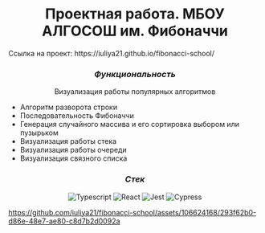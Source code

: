 <h1 align="center">Проектная работа. МБОУ АЛГОСОШ им. Фибоначчи</h1>
<p>Ссылка на проект: https://iuliya21.github.io/fibonacci-school/</p>

<h3 align="center"><i>Функциональность</i></h3>
<p align="center">Визуализация работы популярных алгоритмов</p>

<ul>
  <li>Алгоритм разворота строки</li>
  <li>Последовательность Фибоначчи</li>
  <li>Генерация случайного массива и его сортировка выбором или пузырьком</li>
  <li>Визуализация работы стека</li>
  <li>Визуализация работы очереди</li>
  <li>Визуализация связного списка</li>
</ul>

<h3 align="center"><i>Стек</i></h3>

<div align="center">
  
  ![Typescript](https://img.shields.io/badge/Typescript-7B68EE.svg?style=for-the-badge&logo=typescript&logoColor=white)
  ![React](https://img.shields.io/badge/React-7B68EE.svg?style=for-the-badge&logo=react&logoColor=white)
  ![Jest](https://img.shields.io/badge/Jest-7B68EE.svg?style=for-the-badge&logo=jest&logoColor=white)
  ![Cypress](https://img.shields.io/badge/Cypress-7B68EE.svg?style=for-the-badge&logo=cypress&logoColor=white)
  
</div>

https://github.com/iuliya21/fibonacci-school/assets/106624168/293f62b0-d86e-48e7-ae80-c8d7b2d0092a
